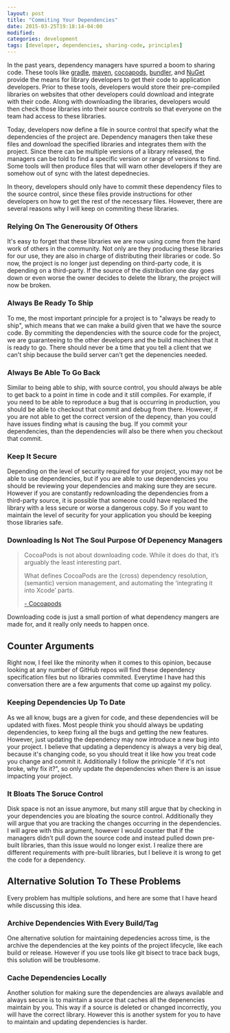 ```yaml
---
layout: post
title: "Commiting Your Dependencies"
date: 2015-03-25T19:18:14-04:00
modified:
categories: development
tags: [developer, dependencies, sharing-code, principles]
---
```


In the past years, dependency managers have spurred a boom to sharing code.  These tools like [gradle](https://www.gradle.org/), [maven](http://maven.apache.org/), [cocoapods](http://cocoapods.org/), [bundler](http://bundler.io/), and [NuGet](https://www.nuget.org/) provide the means for library developers to get their code to application developers.  Prior to these tools, developers would store their pre-compiled libraries on websites that other developers could download and integrate with their code.  Along with downloading the libraries, developers would then check those libraries into their source controls so that everyone on the team had access to these libraries.

Today, developers now define a file in source control that specify what the dependencies of the project are.  Dependency managers then take these files and download the specified libraries and integrates them with the project.  Since there can be multiple versions of a library released, the managers can be told to find a specific version or range of versions to find.  Some tools will then produce files that will warn other developers if they are somehow out of sync with the latest depednecies.

In theory, developers should only have to commit these dependency files to the source control, since these files provide instructions for other developers on how to get the rest of the necessary files.  However, there are several reasons why I will keep on commiting these libraries.

### Relying On The Generousity Of Others

It's easy to forget that these libraries we are now using come from the hard work of others in the community.  Not only are they producing these libraries for our use, they are also in charge of distributing their libraries or code.  So now, the project is no longer just depending on third-party code, it is depending on a third-party.  If the source of the distribution one day goes down or even worse the owner decides to delete the library, the project will now be broken.

### Always Be Ready To Ship

To me, the most important principle for a project is to "always be ready to ship", which means that we can make a build given that we have the source code.  By commiting the dependencies with the source code for the project, we are guaranteeing to the other developers and the build machines that it is ready to go.  There should never be a time that you tell a client that we can't ship because the build server can't get the depenencies needed.

### Always Be Able To Go Back

Similar to being able to ship, with source control, you should always be able to get back to a point in time in code and it still compiles.  For example, if you need to be able to reproduce a bug that is occurring in production, you should be able to checkout that commit and debug from there.  However, if you are not able to get the correct version of the depency, than you could have issues finding what is causing the bug.  If you commit your dependencies, than the dependencies will also be there when you checkout that commit.

### Keep It Secure

Depending on the level of security required for your project, you may not be able to use dependencies, but if you are able to use dependencies you should be reviewing your dependencies and making sure they are secure.  However if you are constantly redownloading the dependencies from a third-party source, it is possible that someone could have replaced the library with a less secure or worse a dangerous copy.  So if you want to maintain the level of security for your application you should be keeping those libraries safe.

### Downloading Is Not The Soul Purpose Of Depenency Managers

> CocoaPods is not about downloading code. While it does do that, it’s arguably the least interesting part.
>
> What defines CocoaPods are the (cross) dependency resolution, (semantic) version management, and automating the ‘integrating it into Xcode’ parts.
> 
> [- Cocoapods](http://guides.cocoapods.org/using/faq.html)

Downloading code is just a small portion of what dependency mangers are made for, and it really only needs to happen once.

## Counter Arguments

Right now, I feel like the minority when it comes to this opinion, because looking at any number of GitHub repos will find these dependency specification files but no libraries commited.  Everytime I have had this conversation there are a few arguments that come up against my policy.

### Keeping Dependencies Up To Date

As we all know, bugs are a given for code, and these dependencies will be updated with fixes.  Most people think you should always be updating dependencies, to keep fixing all the bugs and getting the new features.  However, just updating the dependency may now introduce a new bug into your project.  I believe that updating a dependency is always a very big deal, because it's changing code, so you should treat it like how you treat code you change and commit it.  Additionally I follow the prinicple "if it's not broke, why fix it?", so only update the dependencies when there is an issue impacting your project.

### It Bloats The Soruce Control

Disk space is not an issue anymore, but many still argue that by checking in your dependencies you are bloating the source control.  Additionally they will argue that you are tracking the changes occurring in the dependencies.  I will agree with this argument, however I would counter that if the managers didn't pull down the source code and instead pulled down pre-built libraries, than this issue would no longer exist.  I realize there are different requirements with pre-built libraries, but I believe it is wrong to get the code for a dependency.

## Alternative Solution To These Problems

Every problem has multiple solutions, and here are some that I have heard while discussing this idea.

### Archive Dependencies With Every Build/Tag

One alternative solution for maintaining depedencies across time, is the archive the dependencies at the key points of the project lifecycle, like each build or release.  However if you use tools like git bisect to trace back bugs, this solution will be troublesome.

### Cache Dependencies Locally

Another solution for making sure the dependencies are always available and always secure is to maintain a source that caches all the depenencies maintain by you.  This way if a source is deleted or changed incorrectly, you will have the correct library.  However this is another system for you to have to maintain and updating dependencies is harder.
